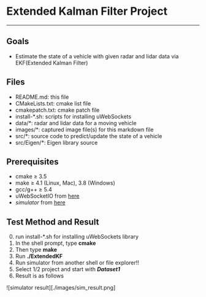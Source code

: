 # **Extended Kalman Filter Project**
---

## Goals
* Estimate the state of a vehicle with given radar and lidar data via EKF(Extended Kalman Filter)

## Files
* README.md: this file
* CMakeLists.txt: cmake list file
* cmakepatch.txt: cmake patch file
* install-*.sh: scripts for installing uWebSockets
* data/*: radar and lidar data for a moving vehicle
* images/*: captured image file(s) for this markdown file
* src/*: source code to predict/update the state of a vehicle
* src/Eigen/*: Eigen library source

## Prerequisites
* cmake &ge; 3.5
* make &ge; 4.1 (Linux, Mac), 3.8 (Windows)
* gcc/g++ &ge; 5.4
* uWebSocketIO from [here](https://github.com/uNetworking/uWebSockets)
* *simulator* from [here](https://github.com/udacity/self-driving-car-sim/releases/)

## Test Method and Result
0. run install-*.sh for installing uWebSockets library
1. In the shell prompt, type **cmake**
2. Then type **make**
3. Run **./ExtendedKF**
4. Run simulator from another shell or file explorer!!
5. Select 1/2 project and start with ***Dataset1***
6. Result is as follows

![simulator result][./images/sim_result.png]